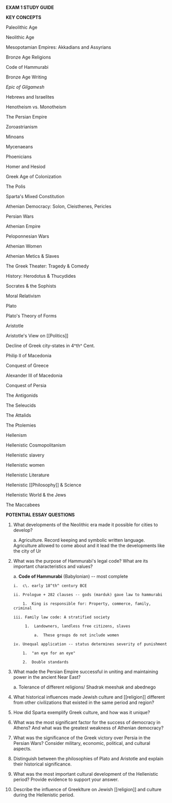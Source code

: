 **EXAM 1 STUDY GUIDE**

**KEY CONCEPTS**

Paleolithic Age

Neolithic Age

Mesopotamian Empires: Akkadians and Assyrians

Bronze Age Religions

Code of Hammurabi

Bronze Age Writing

*Epic of Gilgamesh*

Hebrews and Israelites

Henotheism vs. Monotheism

The Persian Empire

Zoroastrianism

Minoans

Mycenaeans

Phoenicians

Homer and Hesiod

Greek Age of Colonization

The Polis

Sparta's Mixed Constitution

Athenian Democracy: Solon, Cleisthenes, Pericles

Persian Wars

Athenian Empire

Peloponnesian Wars

Athenian Women

Athenian Metics & Slaves

The Greek Theater: Tragedy & Comedy

History: Herodotus & Thucydides

Socrates & the Sophists

Moral Relativism

Plato

Plato's Theory of Forms

Aristotle

Aristotle's View on [[Politics]]

Decline of Greek city-states in 4^th^ Cent.

Philip II of Macedonia

Conquest of Greece

Alexander III of Macedonia

Conquest of Persia

The Antigonids

The Seleucids

The Attalids

The Ptolemies

Hellenism

Hellenistic Cosmopolitanism

Hellenistic slavery

Hellenistic women

Hellenistic Literature

Hellenistic [[Philosophy]] & Science

Hellenistic World & the Jews

The Maccabees

**POTENTIAL ESSAY QUESTIONS**

1.  What developments of the Neolithic era made it possible for cities to develop?

    a.  Agriculture. Record keeping and symbolic written language. Agriculture allowed to come about and it lead the the developments like the city of Ur

2.  What was the purpose of Hammurabi's legal code? What are its important characteristics and values?

    a.  **Code of Hammurabi** (Babylonian) -- most complete

        i.  c\. early 18^th^ century BCE

        ii. Prologue + 282 clauses -- gods (marduk) gave law to hammurabi

            1.  King is responsible for: Property, commerce, family, criminal

        iii. Family law code: A stratified society

             1.  Landowners, landless free citizens, slaves

                 a.  These groups do not include women

        iv. Unequal application -- status determines severity of punishment

            1.  "an eye for an eye"

            2.  Double standards

3.  What made the Persian Empire successful in uniting and maintaining power in the ancient Near East?

    a.  Tolerance of different religions/ Shadrak meeshak and abednego

4.  What historical influences made Jewish culture and [[religion]] different from other civilizations that existed in the same period and region?

5.  How did Sparta exemplify Greek culture, and how was it unique?

6.  What was the most significant factor for the success of democracy in Athens? And what was the greatest weakness of Athenian democracy?

7.  What was the significance of the Greek victory over Persia in the Persian Wars? Consider military, economic, political, and cultural aspects.

8.  Distinguish between the philosophies of Plato and Aristotle and explain their historical significance.

9.  What was the most important cultural development of the Hellenistic period? Provide evidence to support your answer.

10. Describe the influence of Greeklture on Jewish [[religion]] and culture during the Hellenistic period.
